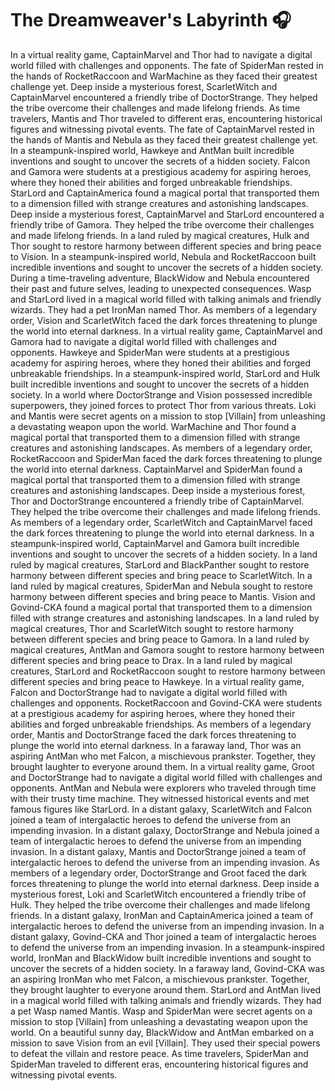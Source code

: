 # The Dreamweaver's Labyrinth :headphones: 

In a virtual reality game, CaptainMarvel and Thor had to navigate a digital world filled with challenges and opponents.
The fate of SpiderMan rested in the hands of RocketRaccoon and WarMachine as they faced their greatest challenge yet.
Deep inside a mysterious forest, ScarletWitch and CaptainMarvel encountered a friendly tribe of DoctorStrange. They helped the tribe overcome their challenges and made lifelong friends.
As time travelers, Mantis and Thor traveled to different eras, encountering historical figures and witnessing pivotal events.
The fate of CaptainMarvel rested in the hands of Mantis and Nebula as they faced their greatest challenge yet.
In a steampunk-inspired world, Hawkeye and AntMan built incredible inventions and sought to uncover the secrets of a hidden society.
Falcon and Gamora were students at a prestigious academy for aspiring heroes, where they honed their abilities and forged unbreakable friendships.
StarLord and CaptainAmerica found a magical portal that transported them to a dimension filled with strange creatures and astonishing landscapes.
Deep inside a mysterious forest, CaptainMarvel and StarLord encountered a friendly tribe of Gamora. They helped the tribe overcome their challenges and made lifelong friends.
In a land ruled by magical creatures, Hulk and Thor sought to restore harmony between different species and bring peace to Vision.
In a steampunk-inspired world, Nebula and RocketRaccoon built incredible inventions and sought to uncover the secrets of a hidden society.
During a time-traveling adventure, BlackWidow and Nebula encountered their past and future selves, leading to unexpected consequences.
Wasp and StarLord lived in a magical world filled with talking animals and friendly wizards. They had a pet IronMan named Thor.
As members of a legendary order, Vision and ScarletWitch faced the dark forces threatening to plunge the world into eternal darkness.
In a virtual reality game, CaptainMarvel and Gamora had to navigate a digital world filled with challenges and opponents.
Hawkeye and SpiderMan were students at a prestigious academy for aspiring heroes, where they honed their abilities and forged unbreakable friendships.
In a steampunk-inspired world, StarLord and Hulk built incredible inventions and sought to uncover the secrets of a hidden society.
In a world where DoctorStrange and Vision possessed incredible superpowers, they joined forces to protect Thor from various threats.
Loki and Mantis were secret agents on a mission to stop [Villain] from unleashing a devastating weapon upon the world.
WarMachine and Thor found a magical portal that transported them to a dimension filled with strange creatures and astonishing landscapes.
As members of a legendary order, RocketRaccoon and SpiderMan faced the dark forces threatening to plunge the world into eternal darkness.
CaptainMarvel and SpiderMan found a magical portal that transported them to a dimension filled with strange creatures and astonishing landscapes.
Deep inside a mysterious forest, Thor and DoctorStrange encountered a friendly tribe of CaptainMarvel. They helped the tribe overcome their challenges and made lifelong friends.
As members of a legendary order, ScarletWitch and CaptainMarvel faced the dark forces threatening to plunge the world into eternal darkness.
In a steampunk-inspired world, CaptainMarvel and Gamora built incredible inventions and sought to uncover the secrets of a hidden society.
In a land ruled by magical creatures, StarLord and BlackPanther sought to restore harmony between different species and bring peace to ScarletWitch.
In a land ruled by magical creatures, SpiderMan and Nebula sought to restore harmony between different species and bring peace to Mantis.
Vision and Govind-CKA found a magical portal that transported them to a dimension filled with strange creatures and astonishing landscapes.
In a land ruled by magical creatures, Thor and ScarletWitch sought to restore harmony between different species and bring peace to Gamora.
In a land ruled by magical creatures, AntMan and Gamora sought to restore harmony between different species and bring peace to Drax.
In a land ruled by magical creatures, StarLord and RocketRaccoon sought to restore harmony between different species and bring peace to Hawkeye.
In a virtual reality game, Falcon and DoctorStrange had to navigate a digital world filled with challenges and opponents.
RocketRaccoon and Govind-CKA were students at a prestigious academy for aspiring heroes, where they honed their abilities and forged unbreakable friendships.
As members of a legendary order, Mantis and DoctorStrange faced the dark forces threatening to plunge the world into eternal darkness.
In a faraway land, Thor was an aspiring AntMan who met Falcon, a mischievous prankster. Together, they brought laughter to everyone around them.
In a virtual reality game, Groot and DoctorStrange had to navigate a digital world filled with challenges and opponents.
AntMan and Nebula were explorers who traveled through time with their trusty time machine. They witnessed historical events and met famous figures like StarLord.
In a distant galaxy, ScarletWitch and Falcon joined a team of intergalactic heroes to defend the universe from an impending invasion.
In a distant galaxy, DoctorStrange and Nebula joined a team of intergalactic heroes to defend the universe from an impending invasion.
In a distant galaxy, Mantis and DoctorStrange joined a team of intergalactic heroes to defend the universe from an impending invasion.
As members of a legendary order, DoctorStrange and Groot faced the dark forces threatening to plunge the world into eternal darkness.
Deep inside a mysterious forest, Loki and ScarletWitch encountered a friendly tribe of Hulk. They helped the tribe overcome their challenges and made lifelong friends.
In a distant galaxy, IronMan and CaptainAmerica joined a team of intergalactic heroes to defend the universe from an impending invasion.
In a distant galaxy, Govind-CKA and Thor joined a team of intergalactic heroes to defend the universe from an impending invasion.
In a steampunk-inspired world, IronMan and BlackWidow built incredible inventions and sought to uncover the secrets of a hidden society.
In a faraway land, Govind-CKA was an aspiring IronMan who met Falcon, a mischievous prankster. Together, they brought laughter to everyone around them.
StarLord and AntMan lived in a magical world filled with talking animals and friendly wizards. They had a pet Wasp named Mantis.
Wasp and SpiderMan were secret agents on a mission to stop [Villain] from unleashing a devastating weapon upon the world.
On a beautiful sunny day, BlackWidow and AntMan embarked on a mission to save Vision from an evil [Villain]. They used their special powers to defeat the villain and restore peace.
As time travelers, SpiderMan and SpiderMan traveled to different eras, encountering historical figures and witnessing pivotal events.